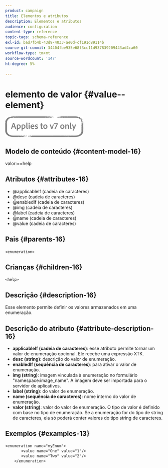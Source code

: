 ```yaml
---
product: campaign
title: Elementos e atributos
description: Elementos e atributos
audience: configuration
content-type: reference
topic-tags: schema-reference
exl-id: bad7fb4b-43d9-4033-ae0d-cf191d89114b
source-git-commit: 34404fbe935e68f3cc11d937839209443ad4ca60
workflow-type: tm+mt
source-wordcount: '147'
ht-degree: 5%

---
```


# elemento de valor {#value--element}

![](../../../assets/v7-only.svg)

## Modelo de conteúdo {#content-model-16}

valor:==help

## Atributos {#attributes-16}

* @applicableIf (cadeia de caracteres)
* @desc (cadeia de caracteres)
* @enabledIf (cadeia de caracteres)
* @img (cadeia de caracteres)
* @label (cadeia de caracteres)
* @name (cadeia de caracteres)
* @value (cadeia de caracteres)

## Pais {#parents-16}

`<enumeration>`

## Crianças {#children-16}

`<help>`

## Descrição {#description-16}

Esse elemento permite definir os valores armazenados em uma enumeração.

## Descrição do atributo {#attribute-description-16}

* **applicableIf (cadeia de caracteres)**: esse atributo permite tornar um valor de enumeração opcional. Ele recebe uma expressão XTK.
* **desc (string)**: descrição do valor de enumeração.
* **enabledIf (sequência de caracteres)**: para ativar o valor de enumeração.
* **img (string)**: imagem vinculada à enumeração no formulário &quot;namespace:image_name&quot;. A imagem deve ser importada para o servidor de aplicativos.
* **label (string)**: do valor de enumeração.
* **name (sequência de caracteres)**: nome interno do valor de enumeração.
* **valor (string)**: valor do valor de enumeração. O tipo de valor é definido com base no tipo de enumeração. Se a enumeração for do tipo de string de caracteres, ela só poderá conter valores do tipo string de caracteres.

## Exemplos {#examples-13}

```
<enumeration name="myEnum">
       <value name="One" value="1"/>
       <value name="Two" value="2"/>
    </enumeration>
```
